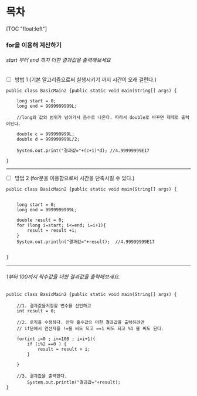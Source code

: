 # 목차
[TOC "float:left"]
<br/>

### for을 이용해 계산하기

###### start 부터 end 까지 더한 결과값을 출력해보세요

- [ ] 방법 1 (기본 알고리즘으로써 실행시키기 까지 시간이 오래 걸린다.)

```
public class BasicMain2 {public static void main(String[] args) {

	long start = 0;
	long end = 9999999999L;
    
	//long의 값의 범위가 넘어가서 음수로 나온다. 따라서 double로 바꾸면 제데로 출력이된다.

	double c = 999999999L;
	double d = 999999999L/2;
			
	System.out.print("결과값="+(c+1)*d); //4.99999999E17
	
}
```

_ _ _

- [ ] 방법 2 (for문을 이용함으로써 시간을 단축시킬 수 있다.)

```
public class BasicMain2 {public static void main(String[] args) {


	long start = 0;
	long end = 9999999999L;
	
	double result = 0;
	for (long i=start; i<=end; i=i+1){
		result = result +i;
	}
	System.out.println("결과값="+result);  //4.99999999E17
	
	
}
```



* * *
###### 1부터 100까지 짝수값을 더한 결과값을 출력해보세요.
```
public class BasicMain2 {public static void main(String[] args) {

	//1. 결과값을저장할 변수를 선언하고
	int result = 0;
    
	//2. 로직을 수정하다. 만약 홀수값으 더한 결과값을 출력하려면 
    // if문에서 연산자를 !=을 써도 되고 ==1 써도 되고 %1 을 써도 된다.
    
	for(int i=0 ; i<=100 ; i=i+1){ 
		if (i%2 ==0 ) { 
			result = result + i;
		}
		 
	}

	//3. 결과값을 출력한다.
		System.out.println("결과값="+result);
}
```






